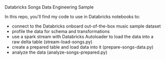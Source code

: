 Databricks Songs Data Engineering Sample

In this repo, you'll find my code to use in Databricks notebooks to:

- connect to the Databricks onboard out-of-the-box music sample dataset
- profile the data for schema and transformations
- use a spark stream with Databricks Autoloader to load the data into a raw delta table (stream-load-songs.py)
- create a prepared table and load data into it (prepare-songs-data.py)
- analyze the data (analyze-songs-prepared.py)

